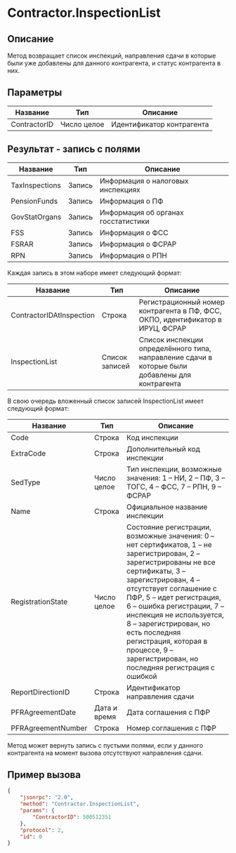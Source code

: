 # Contractor.InspectionList

## Описание

Метод возвращает список инспекций, направления сдачи в которые были уже добавлены для данного контрагента, и статус контрагента в них.

## Параметры

| Название      | Тип          | Описание                     |
|---------------|--------------|------------------------------|
| ContractorID  | Число целое  | Идентификатор контрагента    |

## Результат - запись с полями

| Название        | Тип     | Описание                       |
|-----------------|---------|--------------------------------|
| TaxInspections  | Запись  | Информация о налоговых инспекциях |
| PensionFunds    | Запись  | Информация о ПФ                |
| GovStatOrgans   | Запись  | Информация об органах госстатистики |
| FSS             | Запись  | Информация о ФСС               |
| FSRAR           | Запись  | Информация о ФСРАР             |
| RPN             | Запись  | Информация о РПН               |

Каждая запись в этом наборе имеет следующий формат:

| Название                | Тип              | Описание                                                                 |
|-------------------------|------------------|--------------------------------------------------------------------------|
| ContractorIDAtInspection| Строка           | Регистрационный номер контрагента в ПФ, ФСС, ОКПО, идентификатор в ИРУЦ, ФСРАР |
| InspectionList          | Список записей   | Список инспекции определённого типа, направление сдачи в которые были добавлены для контрагента |

В свою очередь вложенный список записей InspectionList имеет следующий формат:

| Название            | Тип          | Описание                                                                 |
|---------------------|--------------|--------------------------------------------------------------------------|
| Code                | Строка       | Код инспекции                                                            |
| ExtraCode           | Строка       | Дополнительный код инспекции                                             |
| SedType             | Число целое  | Тип инспекции, возможные значения: 1 – НИ, 2 – ПФ, 3 – ТОГС, 4 – ФСС, 7 – РПН, 9 – ФСРАР |
| Name                | Строка       | Официальное название инспекции                                           |
| RegistrationState   | Число целое  | Состояние регистрации, возможные значения: 0 – нет сертификатов, 1 – не зарегистрирован, 2 – зарегистрированы не все сертификаты, 3 – зарегистрирован, 4 – отсутствует соглашение с ПФР, 5 – идет регистрация, 6 – ошибка регистрации, 7 – инспекция не используется, 8 – зарегистрирован, но есть последняя регистрация, которая в процессе, 9 – зарегистрирован, но последняя регистрация с ошибкой |
| ReportDirectionID   | Строка       | Идентификатор направления сдачи                                         |
| PFRAgreementDate    | Дата и время | Дата соглашения с ПФР                                                    |
| PFRAgreementNumber  | Строка       | Номер соглашения с ПФР                                                   |

Метод может вернуть запись с пустыми полями, если у данного контрагента на момент вызова отсутствуют направления сдачи.

## Пример вызова

```json
{
    "jsonrpc": "2.0",
    "method": "Contractor.InspectionList",
    "params": {
        "ContractorID": 500512351
    },
    "protocol": 2,
    "id": 0
}